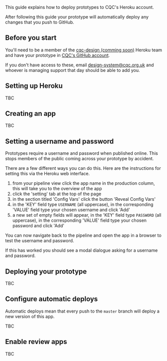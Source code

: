 This guide explains how to deploy prototypes to CQC's Heroku account.

After following this guide your prototype will automatically deploy any changes that you push to GitHub.

## Before you start

You'll need to be a member of the [cqc-design (comming soon)](#) Heroku team and have your prototype in [CQC's GitHub account](https://github.com/CQCDigital).

If you don't have access to these, email design-system@cqc.org.uk and whoever is managing support that day should be able to add you.

<!-- If you don't know how to setup GitHub read the [version your prototype](#) guide. -->

## Setting up Heroku

TBC

## Creating an app

TBC

## Setting a username and password

Prototypes require a username and password when published online. This stops members of the public coming across your prototype by accident.

There are a few different ways you can do this. Here are the instructions for setting this via the Heroku web interface.

1. from your pipeline view click the app name in the production column, this will take you to the overview of the app
2. click the 'setting' tab at the top of the page
3. in the section titled 'Config Vars' click the button 'Reveal Config Vars'
4. in the 'KEY' field type `USERNAME` (all uppercase), in the corresponding 'VALUE' field type your chosen username and click 'Add'
5. a new set of empty fields will appear, in the 'KEY' field type `PASSWORD` (all uppercase), in the corresponding 'VALUE' field type your chosen password and click 'Add'

You can now navigate back to the pipeline and open the app in a browser to test the username and password.

If this has worked you should see a modal dialogue asking for a username and password.

## Deploying your prototype

TBC

## Configure automatic deploys

Automatic deploys mean that every push to the `master` branch will deploy a new version of this app.

TBC

## Enable review apps

TBC

